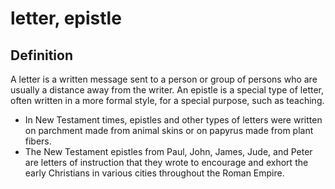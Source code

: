# letter, epistle

## Definition

A letter is a written message sent to a person or group of persons who are usually a distance away from the writer. An epistle is a special type of letter, often written in a more formal style, for a special purpose, such as teaching.

* In New Testament times, epistles and other types of letters were written on parchment made from animal skins or on papyrus made from plant fibers.
* The New Testament epistles from Paul, John, James, Jude, and Peter are letters of instruction that they wrote to encourage and exhort the early Christians in various cities throughout the Roman Empire.